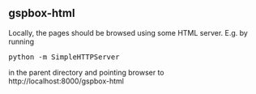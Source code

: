 gspbox-html
-----------

Locally, the pages should be browsed using some HTML server. 
E.g. by running 
<pre>
python -m SimpleHTTPServer
</pre>
in the parent directory and pointing browser to http://localhost:8000/gspbox-html
